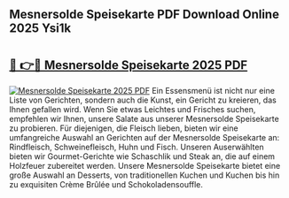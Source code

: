 ## Mesnersolde Speisekarte PDF Download Online 2025 Ysi1k

# <h2><a href="http://gcalsi.nevu.top/?p=Mesnersolde+Speisekarte">🔗 👉🔴 Mesnersolde Speisekarte 2025 PDF</a></h2>

[![Mesnersolde Speisekarte 2025 PDF](https://i.imgur.com/dBaPXMq.png)](http://gcalsi.nevu.top/?p=Mesnersolde+Speisekarte)
Ein Essensmenü ist nicht nur eine Liste von Gerichten, sondern auch die Kunst, ein Gericht zu kreieren, das Ihnen gefallen wird. Wenn Sie etwas Leichtes und Frisches suchen, empfehlen wir Ihnen, unsere Salate aus unserer Mesnersolde Speisekarte zu probieren. Für diejenigen, die Fleisch lieben, bieten wir eine umfangreiche Auswahl an Gerichten auf der Mesnersolde Speisekarte an: Rindfleisch, Schweinefleisch, Huhn und Fisch. Unseren Auserwählten bieten wir Gourmet-Gerichte wie Schaschlik und Steak an, die auf einem Holzfeuer zubereitet werden. Unsere Mesnersolde Speisekarte bietet eine große Auswahl an Desserts, von traditionellen Kuchen und Kuchen bis hin zu exquisiten Crème Brûlée und Schokoladensouffle.
